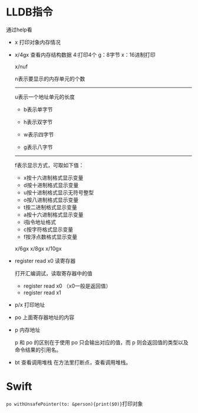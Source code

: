 # LLDB指令

通过help看

- x 打印对象内存情况

- x/4gx    查看内存结构数据     4:打印4个   g：8字节   x：16进制打印

  x/nuf <addr>

  n表示要显示的内存单元的个数

  ---

  u表示一个地址单元的长度

  - b表示单字节

  - h表示双字节

  - w表示四字节

  - g表示八字节

  ---

  f表示显示方式，可取如下值：

  - x按十六进制格式显示变量
  - d按十进制格式显示变量
  - u按十进制格式显示无符号整型
  - o按八进制格式显示变量
  - t按二进制格式显示变量
  - a按十六进制格式显示变量
  - i指令地址格式
  - c按字符格式显示变量
  - f按浮点数格式显示变量

  x/6gx 	  x/8gx	 x/10gx

- register read x0  读寄存器

  打开汇编调试，读取寄存器中的值

  - register read x0 （x0一般是返回值）
  - register read x1

- p/x 打印地址

- po 上面寄存器地址的内容

- p 内存地址

  p 和 po 的区别在于使用 po 只会输出对应的值，而 p 则会返回值的类型以及命令结果的引用名。

- bt 查看调用堆栈 在方法里打断点，查看调用堆栈。

# Swift 

`po withUnsafePointer(to: &person){print($0)}`打印对象